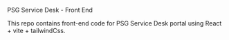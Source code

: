 PSG Service Desk - Front End

This repo contains front-end code for PSG Service Desk portal using React + vite + tailwindCss.